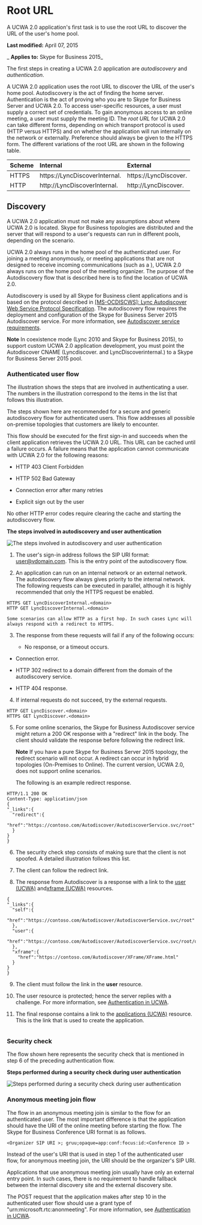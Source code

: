 
# Root URL
A UCWA 2.0 application's first task is to use the root URL to discover the URL of the user's home pool.

 **Last modified:** April 07, 2015

 _ **Applies to:** Skype for Business 2015_

The first steps in creating a UCWA 2.0 application are  _autodiscovery_ and _authentication_.

A UCWA 2.0 application uses the root URL to discover the URL of the user's home pool. Autodiscovery is the act of finding the home server.
Authentication is the act of proving who you are to Skype for Business Server and UCWA 2.0. To access user-specific resources, a user must supply a correct set of credentials. To gain anonymous access to an online meeting, a user must supply the meeting ID. 
The  _root URL_ for UCWA 2.0 can take different forms, depending on which transport protocol is used (HTTP versus HTTPS) and on whether the application will run internally on the network or externally. Preference should always be given to the HTTPS form.
The different variations of the root URL are shown in the following table. 


|**Scheme**|**Internal**|**External**|
|:-----|:-----|:-----|
|HTTPS|https://LyncDiscoverInternal.<domain>|https://LyncDiscover.<domain>|
|HTTP|http://LyncDiscoverInternal.<domain>|http://LyncDiscover.<domain>|

## Discovery

A UCWA 2.0 application must not make any assumptions about where UCWA 2.0 is located. Skype for Business topologies are distributed and the server that will respond to a user's requests can run in different pools, depending on the scenario.

UCWA 2.0 always runs in the home pool of the authenticated user. For joining a meeting anonymously, or meeting applications that are not designed to receive incoming communications (such as a ), UCWA 2.0 always runs on the home pool of the meeting organizer. The purpose of the Autodiscovery flow that is described here is to find the location of UCWA 2.0. 

Autodiscovery is used by all Skype for Business client applications and is based on the protocol described in [[MS-OCDISCWS]: Lync Autodiscover Web Service Protocol Specification](http://msdn.microsoft.com/en-us/library/hh623245%28v=office.12%29.aspx). The autodiscovery flow requires the deployment and configuration of the Skype for Business Server 2015 Autodiscover service. For more information, see [Autodiscover service requirements](http://technet.microsoft.com/en-us/library/hh690012%28v=ocs.15%29.aspx). 


 **Note**  In coexistence mode (Lync 2010 and Skype for Business 2015), to support custom UCWA 2.0 application development, you must point the Autodiscover CNAME (Lyncdiscover.<domain> and LyncDiscoverinternal.<domain>) to a Skype for Business Server 2015 pool.


### Authenticated user flow

The illustration shows the steps that are involved in authenticating a user. The numbers in the illustration correspond to the items in the list that follows this illustration.

The steps shown here are recommended for a secure and generic autodiscovery flow for authenticated users. This flow addresses all possible on-premise topologies that customers are likely to encounter.

This flow should be executed for the first sign-in and succeeds when the client application retrieves the UCWA 2.0 URL. This URL can be cached until a failure occurs. A failure means that the application cannot communicate with UCWA 2.0 for the following reasons:


- HTTP 403 Client Forbidden
    
- HTTP 502 Bad Gateway
    
- Connection error after many retries
    
- Explicit sign out by the user
    
No other HTTP error codes require clearing the cache and starting the autodiscovery flow.


**The steps involved in autodiscovery and user authentication**

![The steps involved in autodiscovery and user authentication](images/UCWA15Con_RootURL.png)

1. The user's sign-in address follows the SIP URI format: user@vdomain.com. This is the entry point of the autodiscovery flow.
    
2. An application can run on an internal network or an external network. The autodiscovery flow always gives priority to the internal network. The following requests can be executed in parallel, although it is highly recommended that only the HTTPS request be enabled.
    
  ```
  HTTPS GET LyncDiscoverInternal.<domain>
HTTP GET LyncDiscoverInternal.<domain>

  ```


    Some scenarios can allow HTTP as a first hop. In such cases Lync will always respond with a redirect to HTTPS.
    
3. The response from these requests will fail if any of the following occurs:
    
      - No response, or a timeout occurs.
    
  - Connection error.
    
  - HTTP 302 redirect to a domain different from the domain of the autodiscovery service.
    
  - HTTP 404 response.
    
4. If internal requests do not succeed, try the external requests.
    
  ```
  HTTP GET LyncDiscover.<domain> 
HTTPS GET LyncDiscover.<domain>
  ```

5. For some online scenarios, the Skype for Business Autodiscover service might return a 200 OK response with a "redirect" link in the body. The client should validate the response before following the redirect link. 
    
     **Note**  If you have a pure Skype for Business Server 2015 topology, the redirect scenario will not occur. A redirect can occur in hybrid topologies (On-Premises to Online). The current version, UCWA 2.0, does not support online scenarios.

    The following is an example redirect response.
    


  ```
  HTTP/1.1 200 OK
Content-Type: application/json
{
  "_links":{
    "redirect":{
      "href":"https://contoso.com/Autodiscover/AutodiscoverService.svc/root"
    }
  }
}
  ```

6. The security check step consists of making sure that the client is not spoofed. A detailed illustration follows this list.
    
7. The client can follow the redirect link.
    
8. The response from Autodiscover is a response with a link to the [user (UCWA)](user_ref.md) and[xframe (UCWA)](xframe_ref.md) resources.
    
  ```
  {
  "_links":{
    "self":{
      "href":"https://contoso.com/Autodiscover/AutodiscoverService.svc/root"
    },
    "user":{
      "href":"https://contoso.com/Autodiscover/AutodiscoverService.svc/root/oauth/user"
    },
    "xframe":{
      "href":"https://contoso.com/Autodiscover/XFrame/XFrame.html"
    }
  }
}
  ```

9. The client must follow the link in the  **user** resource.
    
10. The user resource is protected; hence the server replies with a challenge. For more information, see [Authentication in UCWA](AuthenticationInUCWA.md).
    
11. The final response contains a link to the [applications (UCWA)](applications_ref.md) resource. This is the link that is used to create the application.
    
  ```
  
  ```


### Security check

The flow shown here represents the security check that is mentioned in step 6 of the preceding authentication flow.


**Steps performed during a security check during user authentication**

![Steps performed during a security check during user authentication](images/UCWA15Con_SecurityCheck.png)


### Anonymous meeting join flow

The flow in an anonymous meeting join is similar to the flow for an authenticated user. The most important difference is that the application should have the URI of the online meeting before starting the flow. The Skype for Business Conference URI format is as follows.


```
<Organizer SIP URI >; gruu;opaque=app:conf:focus:id:<Conference ID >
```

Instead of the user's URI that is used in step 1 of the authenticated user flow, for anonymous meeting join, the URI should be the organizer's SIP URI.

Applications that use anonymous meeting join usually have only an external entry point. In such cases, there is no requirement to handle fallback between the internal discovery site and the external discovery site. 

The POST request that the application makes after step 10 in the authenticated user flow should use a grant type of "urn:microsoft.rtc:anonmeeting". For more information, see [Authentication in UCWA](AuthenticationInUCWA.md).

